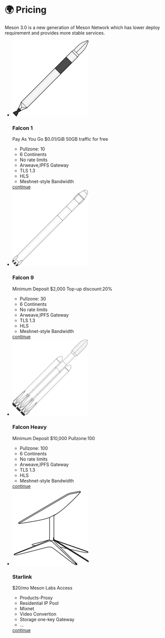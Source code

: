 # 🌍 Pricing

Meson 3.0 is a new generation of Meson Network which has lower deploy requirement and provides more stable services.

<div class="pricing-table-wrapper">
  <ul class="pricing-table">
    <li class="pricing-table__item">
      <img src="./images/falcon-1.svg" alt="" class="pricing-table__img"/>
      <h3 class="pricing-table__title">Falcon 1</h3>
      <p class="pricing-table__description">
        <span class="pricing-table__tagline">Pay As You Go
</span>
        <span class="pricing-table__price">$0.01/GiB</span>
        <span class="pricing-table__save">50GB traffic for free</span>
      </p>
      <ul class="pricing-table__products">
        <li class="pricing-table__product">Pullzone: 10</li>
        <li class="pricing-table__product">6 Continents</li>
        <li class="pricing-table__product">No rate limits</li>
        <li class="pricing-table__product">Arweave,IPFS Gateway</li>
        <li class="pricing-table__product">TLS 1.3</li>
        <li class="pricing-table__product">HLS</li>
        <li class="pricing-table__product">Meshnet-style Bandwidth</li>
      </ul>
      <a href="https://dashboard.meson.network/user/balance" class="pricing-table__button">continue</a>
    </li>
    <li class="pricing-table__item pricing-table__item--popular" data-popular="MOST POPULAR">
      <img src="./images/falcon-9.svg" alt="" class="pricing-table__img" />
      <h3 class="pricing-table__title">Falcon 9</h3>
      <p class="pricing-table__description">
        <span class="pricing-table__tagline">Minimum Deposit</span>
        <span class="pricing-table__price">$2,000</span>
        <span class="pricing-table__save">Top-up discount:20%</span>
      </p>
      <ul class="pricing-table__products">
        <li class="pricing-table__product">Pullzone: 30</li>
        <li class="pricing-table__product">6 Continents</li>
        <li class="pricing-table__product">No rate limits</li>
        <li class="pricing-table__product">Arweave,IPFS Gateway</li>
        <li class="pricing-table__product">TLS 1.3</li>
        <li class="pricing-table__product">HLS</li>
        <li class="pricing-table__product">Meshnet-style Bandwidth</li>
      </ul>
      <a href="https://dashboard.meson.network/user/balance" class="pricing-table__button">continue</a>
    </li>
    <li class="pricing-table__item">
      <img src="./images/falcon-heavy.svg" alt="" class="pricing-table__img" />
      <h3 class="pricing-table__title">Falcon Heavy</h3>
      <p class="pricing-table__description">
        <span class="pricing-table__tagline">Minimum Deposit</span>
        <span class="pricing-table__price">$10,000</span>
        <span class="pricing-table__save">Pullzone:100</span>
      </p>
      <ul class="pricing-table__products">
        <li class="pricing-table__product">Pullzone: 100</li>
        <li class="pricing-table__product">6 Continents</li>
        <li class="pricing-table__product">No rate limits</li>
        <li class="pricing-table__product">Arweave,IPFS Gateway</li>
        <li class="pricing-table__product">TLS 1.3</li>
        <li class="pricing-table__product">HLS</li>
        <li class="pricing-table__product">Meshnet-style Bandwidth</li>
      </ul>
      <a href="https://dashboard.meson.network/user/balance" class="pricing-table__button">continue</a>
    </li>
    <li class="pricing-table__item">
      <img src="./images/starlink.svg" alt="" class="pricing-table__img" />
      <h3 class="pricing-table__title">Starlink</h3>
      <p class="pricing-table__description">
        <span class="pricing-table__price">$20/mo</span>
        <span class="pricing-table__save">Meson Labs Access</span>
      </p>
      <ul class="pricing-table__products">
        <li class="pricing-table__product">Products-Proxy</li>
        <li class="pricing-table__product">Residential IP Pool</li>
        <li class="pricing-table__product">Mixnet</li>
        <li class="pricing-table__product">Video Convertion</li>
        <li class="pricing-table__product">Storage one-key Gateway</li>
        <li class="pricing-table__product">...</li>
      </ul>
      <a href="https://dashboard.meson.network/user/balance" class="pricing-table__button">continue</a>
    </li>
  </ul>
</div>